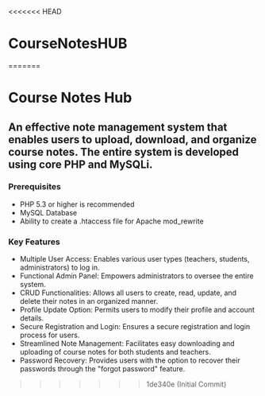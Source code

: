 <<<<<<< HEAD
# CourseNotesHUB
=======
# Course Notes Hub
## An effective note management system that enables users to upload, download, and organize course notes. The entire system is developed using core PHP and MySQLi.


### Prerequisites

- PHP 5.3 or higher is recommended
- MySQL Database
- Ability to create a .htaccess file for Apache mod_rewrite


### Key Features

- Multiple User Access: Enables various user types (teachers, students, administrators) to log in.
- Functional Admin Panel: Empowers administrators to oversee the entire system.
- CRUD Functionalities: Allows all users to create, read, update, and delete their notes in an organized manner.
- Profile Update Option: Permits users to modify their profile and account details.
- Secure Registration and Login: Ensures a secure registration and login process for users.
- Streamlined Note Management: Facilitates easy downloading and uploading of course notes for both students and teachers.
- Password Recovery: Provides users with the option to recover their passwords through the "forgot password" feature.
>>>>>>> 1de340e (Initial Commit)
